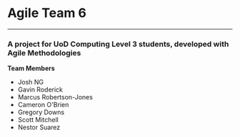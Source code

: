 # Agile Team 6
------------------
### A project for UoD Computing Level 3 students, developed with Agile Methodologies

**Team Members**
 - Josh NG
 - Gavin Roderick
 - Marcus Robertson-Jones
 - Cameron O'Brien
 - Gregory Downs
 - Scott Mitchell
 - Nestor Suarez